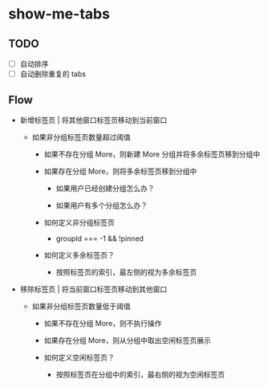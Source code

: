 # show-me-tabs

## TODO

- [ ] 自动排序
- [ ] 自动删除重复的 tabs

## Flow

- 新增标签页 | 将其他窗口标签页移动到当前窗口

  - 如果非分组标签页数量超过阈值

    - 如果不存在分组 More，则新建 More 分组并将多余标签页移到分组中

    - 如果存在分组 More，则将多余标签页移到分组中

      - 如果用户已经创建分组怎么办？

      - 如果用户有多个分组怎么办？

    - 如何定义非分组标签页

      - groupId === -1 && !pinned

    - 如何定义多余标签页？

      - 按照标签页的索引，最左侧的视为多余标签页

- 移除标签页 | 将当前窗口标签页移动到其他窗口

  - 如果非分组标签页数量低于阈值

    - 如果不存在分组 More，则不执行操作

    - 如果存在分组 More，则从分组中取出空闲标签页展示

    - 如何定义空闲标签页？

      - 按照标签页在分组中的索引，最右侧的视为空闲标签页
